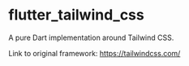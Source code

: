 # flutter_tailwind_css
A pure Dart implementation around Tailwind CSS.

Link to original framework: https://tailwindcss.com/